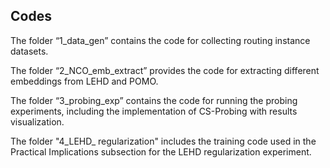 ## Codes

The folder “1_data_gen” contains the code for collecting routing instance datasets.

The folder “2_NCO_emb_extract” provides the code for extracting different embeddings from LEHD and POMO.

The folder “3_probing_exp” contains the code for running the probing experiments, including the implementation of CS-Probing with results visualization.

The folder "4_LEHD_ regularization" includes the training code used in the Practical Implications subsection for the LEHD regularization experiment.
